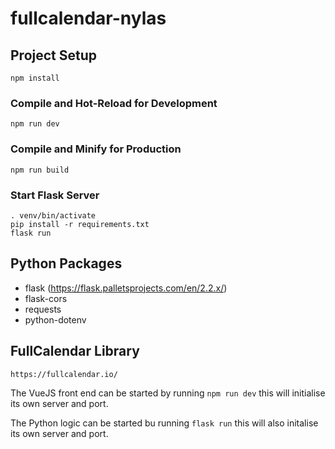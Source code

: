 # fullcalendar-nylas


## Project Setup

```shell script
npm install
```

### Compile and Hot-Reload for Development

```shell script
npm run dev
```

### Compile and Minify for Production

```shell script
npm run build
```

### Start Flask Server
```shell script
. venv/bin/activate
pip install -r requirements.txt
flask run
```

## Python Packages
- flask (https://flask.palletsprojects.com/en/2.2.x/)
- flask-cors
- requests
- python-dotenv


## FullCalendar Library
```
https://fullcalendar.io/
```

The VueJS front end can be started by running `npm run dev` this will initialise its own server and port.

The Python logic can be started bu running `flask run` this will also initalise its own server and port.

